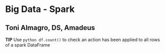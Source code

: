 # Big Data - Spark 
## Toni Almagro, DS, Amadeus

**TIP** Use ```python df.count()``` to check an action has been applied to all rows of a spark DataFrame
